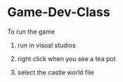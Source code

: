 Game-Dev-Class
================

To run the game

1. run in visual studios

2. right click when you see a tea pot

3. select the castle world file
